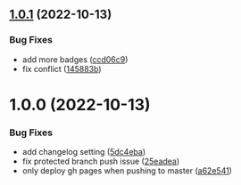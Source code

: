 ## [1.0.1](https://github.com/Tony-Feng/tony-feng.github.io/compare/v1.0.0...v1.0.1) (2022-10-13)


### Bug Fixes

* add more badges ([ccd06c9](https://github.com/Tony-Feng/tony-feng.github.io/commit/ccd06c9a8483c309e6ad085c85578202f288b603))
* fix conflict ([145883b](https://github.com/Tony-Feng/tony-feng.github.io/commit/145883bd9b23cf2b56d845bcd39657e0b032caf9))

# 1.0.0 (2022-10-13)


### Bug Fixes

* add changelog setting ([5dc4eba](https://github.com/Tony-Feng/tony-feng.github.io/commit/5dc4eba6f90e804414545188810b13a18d25379c))
* fix protected branch push issue ([25eadea](https://github.com/Tony-Feng/tony-feng.github.io/commit/25eadeaf1522060f2d9ccc503364242544fad50b))
* only deploy gh pages when pushing to master ([a62e541](https://github.com/Tony-Feng/tony-feng.github.io/commit/a62e541c548c30d33c7ddbefa98fdf4de8c7c897))
